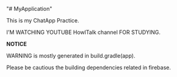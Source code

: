 "# MyApplication" 

This is my ChatApp Practice.

I'M WATCHING YOUTUBE HowlTalk channel FOR STUDYING.



************************NOTICE************************

WARNING is mostly generated in build.gradle(app).

Please be cautious the building dependencies related in firebase.
